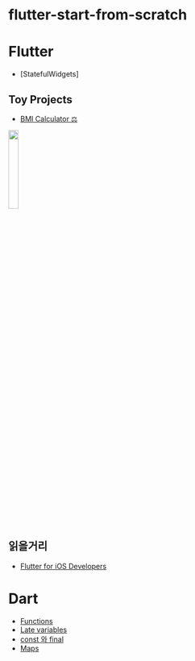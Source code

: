 # flutter-start-from-scratch

# Flutter
- [StatefulWidgets]
## Toy Projects
- [BMI Calculator ⚖️](https://github.com/Woozzang/flutter-start-from-scratch/tree/main/flutter/toy-projects/bmi_calculator)
<img src="https://user-images.githubusercontent.com/70905219/170302310-39646591-7cb7-4ef5-9894-20358f2be4b6.png" width= "20%">

## 읽을거리
- [Flutter for iOS Developers](https://docs.flutter.dev/get-started/flutter-for/ios-devs)

# Dart
- [Functions](https://github.com/Woozzang/flutter-start-from-scratch/issues/2)
- [Late variables](https://github.com/Woozzang/flutter-start-from-scratch/issues/4)
- [const 와 final](https://github.com/Woozzang/flutter-start-from-scratch/issues/3)
- [Maps](https://github.com/Woozzang/flutter-start-from-scratch/issues/5)
